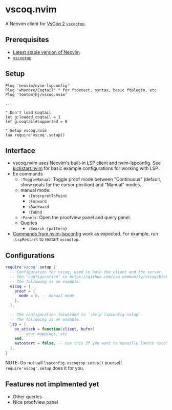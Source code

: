 # vscoq.nvim
A Neovim client for [VsCoq 2 `vscoqtop`](https://github.com/coq-community/vscoq).

## Prerequisites
* [Latest stable version of Neovim](https://github.com/neovim/neovim/releases/tag/stable)
* [`vscoqtop`](https://github.com/coq-community/vscoq#installing-the-language-server)

## Setup
```vim
Plug 'neovim/nvim-lspconfig'
Plug 'whonore/Coqtail' " for ftdetect, syntax, basic ftplugin, etc
Plug 'tomtomjhj/vscoq.nvim'

...

" Don't load Coqtail
let g:loaded_coqtail = 1
let g:coqtail#supported = 0

" Setup vscoq.nvim
lua require'vscoq'.setup()
```

## Interface
* vscoq.nvim uses Neovim's built-in LSP client and nvim-lspconfig.
  See [kickstart.nvim](https://github.com/nvim-lua/kickstart.nvim/)
  for basic example configurations for working with LSP.
* Ex commands
    * `:ToggleManual`: Toggle proof mode between "Continuous" (default, show goals for the cursor position) and "Manual" modes.
    * manual mode:
        * `:InterpretToPoint`
        * `:Forward`
        * `:Backward`
        * `:ToEnd`
    * `:Panels`: Open the proofview panel and query panel.
    * Queries
        * `:Search {pattern}`
* [Commands from nvim-lspconfig](https://github.com/neovim/nvim-lspconfig#commands)
  work as expected.
  For example, run `:LspRestart` to restart `vscoqtop`.

## Configurations

```lua
require'vscoq'.setup {
  -- Configuration for vscoq, used in both the client and the server.
  -- See "configuration" in https://github.com/coq-community/vscoq/blob/main/client/package.json.
  -- The following is an example.
  vscoq = {
    proof = {
      mode = 0, -- manual mode
    },
  },

  -- The configuration forwarded to `:help lspconfig-setup`.
  -- The following is an example.
  lsp = {
    on_attach = function(client, bufnr)
      -- your mappings, etc
    end,
    autostart = false, -- use this if you want to manually launch vscoqtop with :LspStart.
  },
}
```

NOTE:
Do not call `lspconfig.vscoqtop.setup()` yourself.
`require'vscoq'.setup` does it for you.

## Features not implmented yet
* Other queries
* Nice proofview panel
